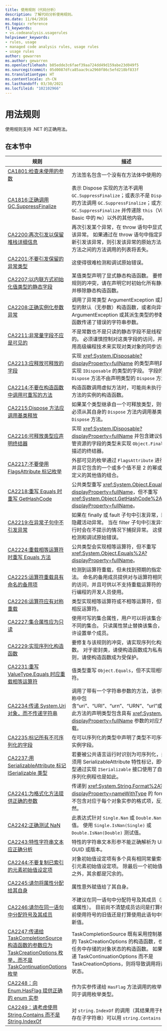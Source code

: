 ```yaml
---
title: 使用规则（代码分析）
description: 了解代码分析使用规则。
ms.date: 11/04/2016
ms.topic: reference
f1_keywords:
- vs.codeanalysis.usagerules
helpviewer_keywords:
- rules, usage
- managed code analysis rules, usage rules
- usage rules
author: gewarren
ms.author: gewarren
ms.openlocfilehash: b05edde3c6faef39aa724dd49d159abe23d049f5
ms.sourcegitcommit: 05d0087dfca85aac9ca2960f86c5efd218bf833f
ms.translationtype: HT
ms.contentlocale: zh-CN
ms.lasthandoff: 03/30/2021
ms.locfileid: "102102966"
---
```

# <a name="usage-rules"></a>用法规则

使用规则支持 .NET 的正确用法。

## <a name="in-this-section"></a>在本节中

|规则|描述|
|----------|-----------------|
|[CA1801:检查未使用的参数](ca1801.md)|方法签名包含一个没有在方法体中使用的参数。|
|[CA1816:正确调用 GC.SuppressFinalize](ca1816.md)|表示 Dispose 实现的方法不调用 `GC.SuppressFinalize`；或表示不是 `Dispose` 实现的方法调用 `GC.SuppressFinalize`；或方法调用 `GC.SuppressFinalize` 并传递除 `this`（Visual Basic 中的 `Me`）以外的其他内容。|
|[CA2200:再次引发以保留堆栈详细信息](ca2200.md)|再次引发某个异常，在 throw 语句中显式指定了该异常。 如果通过在 throw 语句中指定异常来重新引发该异常，则引发该异常的原始方法与当前方法之间的方法调用的列表将丢失。|
|[CA2201:不要引发保留的异常类型](ca2201.md)|这使得很难检测和调试原始错误。|
|[CA2207:以内联方式初始化值类型的静态字段](ca2207.md)|某值类型声明了显式静态构造函数。 要修复与该规则的冲突，请在声明它时初始化所有静态数据并移除静态构造函数。|
|[CA2208:正确实例化参数异常](ca2208.md)|调用了异常类型 ArgumentException 或其派生类型的默认（无参数）构造函数，或者向异常类型 ArgumentException 或其派生类型的参数化构造函数传递了错误的字符串参数。|
|[CA2211:非常量字段不应是可见的](ca2211.md)|不是常数也不是只读的静态字段不是线程安全的。 必须谨慎控制对这类字段的访问，并需要使用高级编程技术来实现对类对象的同步访问。|
|[CA2213:应释放可释放的字段](ca2213.md)|实现 <xref:System.IDisposable?displayProperty=fullName> 的类型声明具有同样实现 `IDisposable` 的类型的字段。 字段的 `Dispose` 方法不由声明类型的 `Dispose` 方法调用。|
|[CA2214:不要在构造函数中调用可重写的方法](ca2214.md)|构造函数调用虚拟方法时，可能尚未执行调用该方法的实例的构造函数。|
|[CA2215:Dispose 方法应调用基类释放](ca2215.md)|如果某个类型继承自一个可释放类型，则该类型必须从其自身的 `Dispose` 方法内调用基类型的 `Dispose` 方法。|
|[CA2216:可释放类型应声明终结器](ca2216.md)|实现 <xref:System.IDisposable?displayProperty=fullName> 并包含建议使用非托管资源的字段的类型未实现 `Object.Finalize` 所描述的终结器。|
|[CA2217:不要使用 FlagsAttribute 标记枚举](ca2217.md)|外部可见的枚举通过 `FlagsAttribute` 进行标记，并且它包含的一个或多个值不是 2 的幂或枚举上定义的其他值的组合。|
|[CA2218:重写 Equals 时重写 GetHashCode](ca2218.md)|公共类型重写 <xref:System.Object.Equals%2A?displayProperty=fullName>，但不重写 <xref:System.Object.GetHashCode%2A?displayProperty=fullName>。|
|[CA2219:在异常子句中不引发异常](ca2219.md)|如果在 finally 或 fault 子句中引发异常，新异常将隐藏活动异常。 当在 filter 子句中引发异常时，运行时会在不提示的情况下捕捉异常。 这使得很难检测和调试原始错误。|
|[CA2224:重载相等运算符时重写 Equals 方法](ca2224.md)|公共类型会实现相等运算符，但不重写 <xref:System.Object.Equals%2A?displayProperty=fullName>。|
|[CA2225:运算符重载具有命名的备用项](ca2225.md)|检测到运算符重载，但未找到预期的指定备用方法。 命名的备用成员提供对与运算符相同的功能的访问，并且可供以不支持重载运算符的语言进行编程的开发人员使用。|
|[CA2226:运算符应有对称重载](ca2226.md)|类型实现相等运算符或不相等运算符，但不实现相反运算符。|
|[CA2227:集合属性应为只读](ca2227.md)|使用可写的集合属性，用户可以将该集合替换为不同的集合。 只读属性禁止替换该集合，但仍允许设置单个成员。|
|[CA2229:实现序列化构造函数](ca2229.md)|要修复与该规则的冲突，请实现序列化构造函数。 对于密封类，请使构造函数成为私有；否则，请使构造函数成为受保护。|
|[CA2231:重写 ValueType.Equals 时应重载相等运算符](ca2231.md)|值类型重写 `Object.Equals`，但不实现相等运算符。|
|[CA2234:传递 System.Uri 对象，而不传递字符串](ca2234.md)|调用了带有一个字符串参数的方法，该参数的名称中包含“uri”、“URI”、“urn”、“URN”、“url”或“URL”。  此方法的声明类型包含具有 <xref:System.Uri?displayProperty=fullName> 参数的对应方法重载。|
|[CA2235:标记所有不可序列化的字段](ca2235.md)|在可以序列化的类型中声明了类型不可序列化的实例字段。|
|[CA2237:用 SerializableAttribute 标记 ISerializable 类型](ca2237.md)|若要被公共语言运行时识别为可序列化，类型必须用 SerializableAttribute 特性标记，即使该类型通过实现 `ISerializable` 接口使用了自定义的序列化例程也是如此。|
|[CA2241:为格式化方法提供正确的参数](ca2241.md)|传递到 <xref:System.String.Format%2A?displayProperty=nameWithType> 的 format 实参不包含对应于每个对象实参的格式项，反之亦然。|
|[CA2242:正确测试 NaN](ca2242.md)|此表达式针对 `Single.Nan` 或 `Double.Nan` 测试值。 使用 `Single.IsNan(Single)` 或 `Double.IsNan(Double)` 测试值。|
|[CA2243:特性字符串文本应正确分析](ca2243.md)|特性的字符串文本形参不能正确解析为 URL、GUID 或版本。|
|[CA2244:不要复制已索引的元素初始值设定项](ca2244.md)|对象初始值设定项有多个具有相同常量索引的索引元素初始值设定项。 除最后一个初始值设定项之外，其余都是冗余的。|
|[CA2245:请勿将属性分配给其自身](ca2245.md)|属性意外赋值给了其自身。|
|[CA2246:请勿在同一语句中分配符号及其成员](ca2246.md)|不建议在同一语句中分配符号及其成员（即字段或属性）。 目前尚不清楚成员访问是打算在赋值之前使用符号的旧值还是打算使用此语句中赋值的新值。|
|[CA2247:传递给 TaskCompletionSource 构造函数的参数应为 TaskCreationOptions 枚举，而不是 TaskContinuationOptions 枚举](ca2247.md)|TaskCompletionSource 既有采用控制基础任务的 TaskCreationOptions 的构造函数，也有采用任务中存储的对象状态的构造函数。  如果意外传递 TaskContinuationOptions 而不是 TaskCreationOptions，则将导致调用将选项视为状态。|
|[CA2248：向 Enum.HasFlag 提供正确的 enum 实参](ca2248.md)|作为实参传递给 `HasFlag` 方法调用的枚举类型不同于调用枚举类型。|
|[CA2249：请考虑使用 String.Contains 而不是 String.IndexOf](ca2249.md)|对 `string.IndexOf` 的调用（其结果用于检查是否存在子字符串）可以用 `string.Contains` 替换。|
